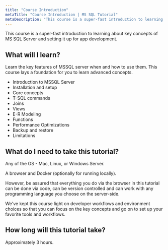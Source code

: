 ```yaml
---
title: "Course Introduction"
metaTitle: "Course Introduction | MS SQL Tutorial"
metaDescription: "This course is a super-fast introduction to learning about key concepts of MS SQL and setting it up for app development."
---
```


This course is a super-fast introduction to learning about key concepts of MS SQL Server and setting it up for app development.

## What will I learn?

Learn the key features of MSSQL server when and how to use them. This course lays a foundation for you to learn advanced concepts.

* Introduction to MSSQL Server
* Installation and setup
* Core concepts
* T-SQL commands
* Joins
* Views
* E-R Modeling
* Functions
* Performance Optimizations
* Backup and restore
* Limitations

## What do I need to take this tutorial?

Any of the OS - Mac, Linux, or Windows Server.

A browser and Docker (optionally for running locally).

However, be assured that everything you do via the browser
in this tutorial can be done via code, can be version controlled and
can work with any programming language you choose on the server-side.

We've kept this course light on developer workflows and
environment choices so that you can focus on the key concepts and
go on to set up your favorite tools and workflows.

## How long will this tutorial take?

Approximately 3 hours.
